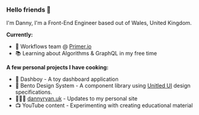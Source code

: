 ### Hello friends 👋

I'm Danny, I'm a Front-End Engineer based out of Wales, United Kingdom.

**Currently:**

- 💼 Workflows team @ [Primer.io](https://primer.io/)
- 📚 Learning about Algorithms & GraphQL in my free time

**A few personal projects I have cooking:**

- 🤖 Dashboy - A toy dashboard application
- 🍱 Bento Design System - A component library using [Unitled UI](https://www.untitledui.com/) design specifications.
- 🧑🏻‍💻 [dannyryan.uk](https://dannyryan.uk/) - Updates to my personal site
- 📺 YouTube content - Experimenting with creating educational material
